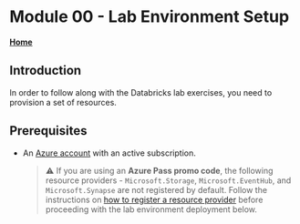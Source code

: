 # Module 00 - Lab Environment Setup

**[Home](../README.md)**

## Introduction
In order to follow along with the Databricks lab exercises, you need to provision a set of resources.

## Prerequisites
* An [Azure account](https://azure.microsoft.com/free/) with an active subscription.

    > :warning: If you are using an **Azure Pass promo code**, the following resource providers - `Microsoft.Storage`, `Microsoft.EventHub`, and `Microsoft.Synapse` are not registered by default. Follow the instructions on [how to register a resource provider](./providers.md) before proceeding with the lab environment deployment below.
